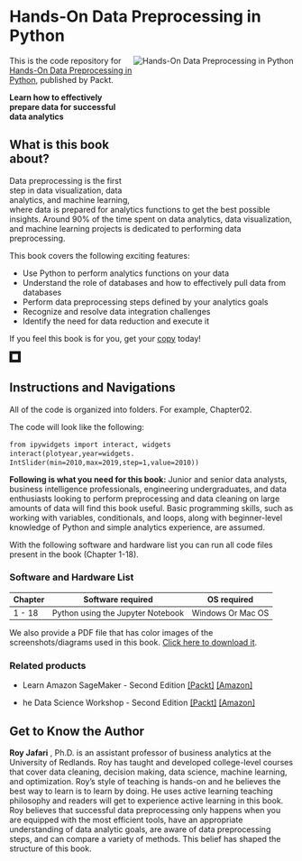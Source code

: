 # Hands-On Data Preprocessing in Python

<a href="https://www.packtpub.com/product/hands-on-data-preprocessing-in-python/9781801072137"><img src="https://static.packt-cdn.com/products/9781801072137/cover/smaller" alt="Hands-On Data Preprocessing in Python" height="256px" align="right"></a>

This is the code repository for [Hands-On Data Preprocessing in Python](https://www.packtpub.com/product/hands-on-data-preprocessing-in-python/9781801072137), published by Packt.

**Learn how to effectively prepare data for successful data analytics**

## What is this book about?
Data preprocessing is the first step in data visualization, data analytics, and machine learning, where data is prepared for analytics functions to get the best possible insights. Around 90% of the time spent on data analytics, data visualization, and machine learning projects is dedicated to performing data preprocessing.

This book covers the following exciting features: 
* Use Python to perform analytics functions on your data
* Understand the role of databases and how to effectively pull data from databases
* Perform data preprocessing steps defined by your analytics goals
* Recognize and resolve data integration challenges
* Identify the need for data reduction and execute it

If you feel this book is for you, get your [copy](https://www.amazon.com/dp/1801072132) today!

<a href="https://www.packtpub.com/?utm_source=github&utm_medium=banner&utm_campaign=GitHubBanner"><img src="https://raw.githubusercontent.com/PacktPublishing/GitHub/master/GitHub.png" 
alt="https://www.packtpub.com/" border="5" /></a>


## Instructions and Navigations
All of the code is organized into folders. For example, Chapter02.

The code will look like the following:
```
from ipywidgets import interact, widgets
interact(plotyear,year=widgets.
IntSlider(min=2010,max=2019,step=1,value=2010))
```

**Following is what you need for this book:**
Junior and senior data analysts, business intelligence professionals, engineering undergraduates, and data enthusiasts looking to perform preprocessing and data cleaning on large amounts of data will find this book useful. Basic programming skills, such as working with variables, conditionals, and loops, along with beginner-level knowledge of Python and simple analytics experience, are assumed.

With the following software and hardware list you can run all code files present in the book (Chapter 1-18).

### Software and Hardware List

| Chapter  | Software required                   | OS required                        |
| -------- | ------------------------------------| -----------------------------------|
| 1  - 18      | Python using the Jupyter Notebook                  | Windows Or Mac OS |


We also provide a PDF file that has color images of the screenshots/diagrams used in this book. [Click here to download it](https://static.packt-cdn.com/downloads/9781801072137_ColorImages.pdf).


### Related products 
* Learn Amazon SageMaker - Second Edition [[Packt]](https://www.packtpub.com/product/learn-amazon-sagemaker-second-edition/9781801817950) [[Amazon]](https://www.amazon.com/dp/1801817952)

* he Data Science Workshop - Second Edition [[Packt]](https://www.packtpub.com/product/the-data-science-workshop-second-edition/9781800566927) [[Amazon]](https://www.amazon.com/dp/1800566921)

## Get to Know the Author
**Roy Jafari**
, Ph.D. is an assistant professor of business analytics at the University of Redlands.
Roy has taught and developed college-level courses that cover data cleaning, decision making, data science, machine learning, and optimization.
Roy’s style of teaching is hands-on and he believes the best way to learn is to learn by doing. He uses active learning teaching philosophy and readers will get to experience active learning in this book.
Roy believes that successful data preprocessing only happens when you are equipped with the most efficient tools, have an appropriate understanding of data analytic goals, are aware of data preprocessing steps, and can compare a variety of methods. This belief has shaped the structure of this book.

